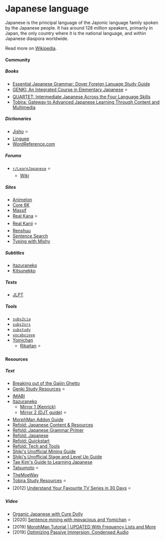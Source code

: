 # Japanese language

Japanese is the principal language of the Japonic language family spoken by the Japanese people. It has around 128 million speakers, primarily in Japan, the only country where it is the national language, and within Japanese diaspora worldwide.

Read more on [Wikipedia](https://en.wikipedia.org/wiki/Japanese_language).

#### Community

##### Books
- [Essential Japanese Grammar: Dover Foreign Lanuage Study Guide](https://bookbrainz.org/work/01bbe974-f9ad-4e99-a6aa-79f24fe52977)
- [GENKI: An Integrated Course in Elementary Japanese](https://genki3.japantimes.co.jp/en) ⭐
- [QUARTET: Intermediate Japanese Across the Four Language Skills](https://bookclub.japantimes.co.jp/en/book/b456886.html)
- [Tobira: Gateway to Advanced Japanese Learning Through Content and Multimedia](https://bookbrainz.org/work/3c4615af-200b-42e9-a67b-b814427096e6)

##### Dictionaries
- [Jisho](https://jisho.org) ⭐
- [Linguee](https://www.linguee.com/japanese-english)
- [WordReference.com](https://www.wordreference.com/jaen)

##### Forums
- [`r/LearnJapanese`](https://www.reddit.com/r/LearnJapanese) ⭐
    - [Wiki](https://www.reddit.com/r/LearnJapanese/wiki/index)

##### Sites
- [Animelon](https://animelon.com)
- [Core 6K](https://core6000.neocities.org)
- [Massif](https://massif.la/ja)
- [Real Kana](https://realkana.com) ⭐
- [Real Kanji](https://realkanji.com) ⭐
- [Renshuu](https://www.renshuu.org)
- [Sentence Search](https://sentencesearch.neocities.org)
- [Typing with Mishy](https://sethclydesdale.github.io)

##### Subtitles
- [Itazuraneko](https://djtguide.github.io/library/sub.html)
- [Kitsunekko](https://kitsunekko.net/dirlist.php?dir=subtitles%2Fjapanese%2F)

##### Tests
- [JLPT](https://www.jlpt.jp/e)

##### Tools
- [`subs2cia`](https://github.com/dxing97/subs2cia)
- [`subs2srs`](https://sourceforge.net/projects/subs2srs)
- [`substudy`](http://www.randomhacks.net/substudy)
- [`vocabsieve`](https://github.com/FreeLanguageTools/vocabsieve)
- [Yomichan](https://foosoft.net/projects/yomichan)
    - [Rikaitan](https://github.com/Ajatt-Tools/rikaitan) ⭐

#### Resources

##### Text
- [Breaking out of the Gaijin Ghetto](https://docs.google.com/document/d/1LH82FjsCqCgp6-TFqUcS_EB15V7sx7O1VCjREp6Lexw)
- [Genki Study Resources](https://sethclydesdale.github.io/genki-study-resources/lessons-3rd) ⭐
- [IMABI](https://imabi.org)
- [Itazuraneko](https://itazuranekoyomi.neocities.org)
    - [Mirror 1 (Kenrick)](https://kenrick95.github.io/itazuraneko)
    - [Mirror 2 (DJT guide)](https://djtguide.github.io/learn/guide.html) ⭐
- [MorphMan Addon Guide](https://web.archive.org/web/20201220134610/https://massimmersionapproach.com/table-of-contents/anki/morphman)
- [Refold: Japanese Content & Resources](https://refold.link/Japanese_resources)
- [Refold: Japanese Grammar Primer](https://refold.link/JP_Grammar)
- [Refold: Japanese](https://refold.link/Japanese)
- [Refold: Quickstart](https://refold.la/quickstart?targetLanguage=jpn)
- [Refold: Tech and Tools](https://refold.link/Tech_and_Tools)
- [Shiki's Unofficial Mining Guide](https://docs.google.com/document/d/e/2PACX-1vQuEAoZFoJbULZzCJ3_tW7ayT_DcQl9eDlrXMnuPGTwDk62r5fQrXak3ayxBsEgkL85_Z-YY5W4yUom/pub)
- [Shiki's Unofficial Stage and Level Up Guide](https://docs.google.com/document/d/e/2PACX-1vTs8Ue6RRnOrVllDTXhPOJY_WVmGQbXKy4hlOe2e0rxTTldT3EooaeCgljKqLZapyDeAswnkrnpOp1O/pub)
- [Tae Kim's Guide to Learning Japanese](https://guidetojapanese.org)
- [Tatsumoto](https://tatsumoto.neocities.org) ⭐
- [TheMoeWay](https://learnjapanese.moe)
- [Tobira Study Resources](https://sethclydesdale.github.io/tobira-study-resources) ⭐
- [2012] [Understand Your Favourite TV Series in 30 Days](https://learnlangs.com/understand-your-favourite-tv-series-in-30-days) ⭐

##### Video
- [Organic Japanese with Cure Dolly](https://www.youtube.com/@organicjapanesewithcuredol49)
- [2020] [Sentence mining with mpvacious and Yomichan](https://www.youtube.com/watch?v=vU85ramvyo4) ⭐
- [2019] [MorphMan Tutorial | UPDATED With Frequency Lists and More](https://www.youtube.com/watch?v=h2xYKx76-9s)
- [2019] [Optimizing Passive Immersion: Condensed Audio](https://www.youtube.com/watch?v=QOLTeO-uCYU)
